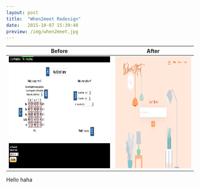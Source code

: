 ```yaml
---
layout: post
title:  "When2meet Redesign"
date:   2015-10-07 15:39:40
preview: /img/when2meet.jpg
---
```


Before                                                              |  After
--------------------------------------------------------------------|--------------------------------------------------------------------
<img src="/img/when2meet now.png" alt="When2meet" title="Old version" height="300" /> |<img src="/img/when2meet homepage.jpg" alt="When2meet" title="New version" height="300" />


Hello
haha
